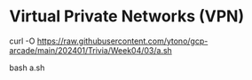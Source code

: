 # Virtual Private Networks (VPN)

curl -O https://raw.githubusercontent.com/ytono/gcp-arcade/main/202401/Trivia/Week04/03/a.sh

bash a.sh
